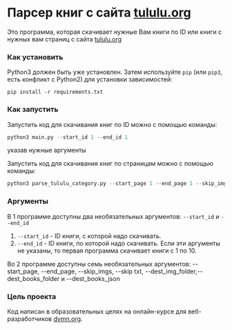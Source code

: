 # Парсер книг с сайта [tululu.org](tululu.org)
Это программа, которая скачивает нужные Вам книги по ID или книги с нужных вам страниц с сайта [tululu.org](tululu.org)

### Как установить

Python3 должен быть уже установлен. 
Затем используйте `pip` (или `pip3`, есть конфликт с Python2) для установки зависимостей:
```
pip install -r requirements.txt
```

### Как запустить
Запустить код для скачивания книг по ID можно с помощью команды:
```python
python3 main.py --start_id 1 --end_id 1
```
указав нужные аргументы

Запустить код для скачивания книг по страницам можно с помощью команды:
```python
python3 parse_tululu_category.py --start_page 1 --end_page 1 --skip_imgs True --skip_txt True --dest_img_folder images --dest_books_folder books --dest_books_json books
```
### Аргументы

В 1 программе доступны два необязательных аргументов: `--start_id` и `--end_id`
1. `--start_id` - ID книги, с которой надо скачивать.
2. `--end_id` - ID книги, по которой надо скачивать.
Если эти аргументы не указаны, то первая программа скачивает книги с 1 по 10.

Во 2 программе доступны семь необязательных аргументов: --start_page, --end_page, --skip_imgs, --skip txt, --dest_img_folder,--dest_books_folder и --dest_books_json 

### Цель проекта

Код написан в образовательных целях на онлайн-курсе для веб-разработчиков [dvmn.org](https://dvmn.org/).